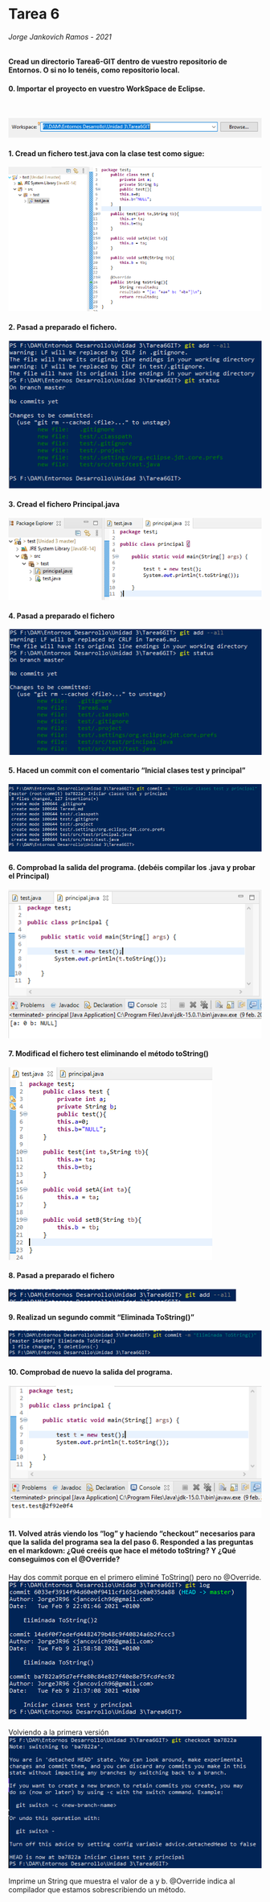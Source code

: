 # Tarea 6 

###### Jorge Jankovich Ramos - 2021

#### Cread un directorio Tarea6-GIT dentro de vuestro repositorio de Entornos. O si no lo tenéis, como repositorio local.

#### 0. Importar el proyecto en vuestro WorkSpace de Eclipse.
<br>

![](Captura1.PNG)


#### 1. Cread un fichero test.java con la clase test como sigue:
![](Captura2.PNG)
 
#### 2. Pasad a preparado el fichero. 
![](Captura3.PNG)
 
#### 3. Cread el fichero Principal.java
![](Captura4.PNG)

#### 4. Pasad a preparado el fichero
![](Captura5.PNG)

#### 5. Haced un commit con el comentario “Inicial clases test y principal”
![](Captura6.PNG)

#### 6. Comprobad la salida del programa. (debéis compilar los .java y probar el Principal)
![](Captura7.PNG)

#### 7. Modificad el fichero test eliminando el método toString()
![](Captura8.PNG)

#### 8. Pasad a preparado el fichero
![](Captura9.PNG)

#### 9. Realizad un segundo commit “Eliminada ToString()”
![](Captura10.PNG)

#### 10. Comprobad de nuevo la salida del programa.
![](Captura11.PNG)

#### 11. Volved atrás viendo los “log” y haciendo “checkout” necesarios para que la salida del programa sea la del paso 6. Responded a las preguntas en el markdown: ¿Qué creéis que hace el método toString? Y ¿Qué conseguimos con el @Override?
 
 Hay dos commit porque en el primero eliminé ToString() pero no @Override.
![](Captura12.PNG)

Volviendo a la primera versión
![](Captura13.PNG)

Imprime un String que muestra el valor de a y b. @Override indica al compilador que estamos sobrescribiendo un método.